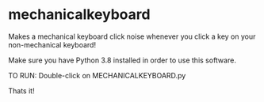 # mechanicalkeyboard
Makes a mechanical keyboard click noise whenever you click a key on your non-mechanical keyboard!

Make sure you have Python 3.8 installed in order to use this software.


TO RUN: Double-click on MECHANICALKEYBOARD.py

Thats it!
